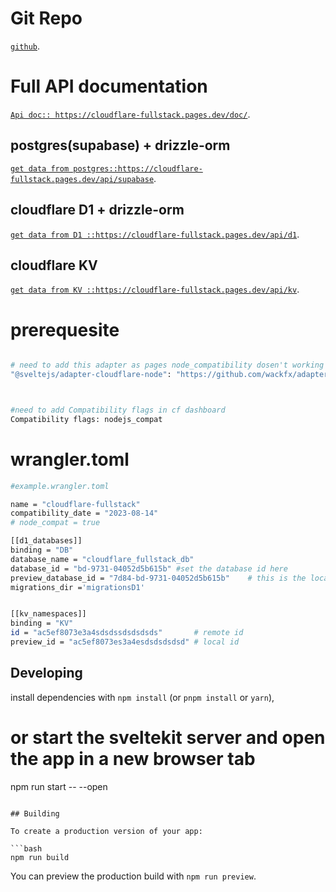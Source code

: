 # Git Repo

[`github`](https://github.com/jahir9991/cloudflare-fullstack).

# Full API documentation

[`Api doc:: https://cloudflare-fullstack.pages.dev/doc/`](https://cloudflare-fullstack.pages.dev/doc/).

## postgres(supabase) + drizzle-orm

[`get data from postgres::https://cloudflare-fullstack.pages.dev/api/supabase`](https://cloudflare-fullstack.pages.dev/api/supabase).

## cloudflare D1 + drizzle-orm

[`get data from D1 ::https://cloudflare-fullstack.pages.dev/api/d1`](https://cloudflare-fullstack.pages.dev/api/d1).

## cloudflare KV

[`get data from KV ::https://cloudflare-fullstack.pages.dev/api/kv`](https://cloudflare-fullstack.pages.dev/api/kv).

# prerequesite

```bash

# need to add this adapter as pages node_compatibility dosen't working as expected
"@sveltejs/adapter-cloudflare-node": "https://github.com/wackfx/adapter-cloudflare-node",



#need to add Compatibility flags in cf dashboard
Compatibility flags: nodejs_compat

```

# wrangler.toml

```bash
#example.wrangler.toml

name = "cloudflare-fullstack"
compatibility_date = "2023-08-14"
# node_compat = true

[[d1_databases]]
binding = "DB"
database_name = "cloudflare_fullstack_db"
database_id = "bd-9731-04052d5b615b" #set the database id here
preview_database_id = "7d84-bd-9731-04052d5b615b"    # this is the local db
migrations_dir ='migrationsD1'


[[kv_namespaces]]
binding = "KV"
id = "ac5ef8073e3a4sdsdssdsdsdsds"       # remote id
preview_id = "ac5ef8073es3a4esdsdsdsdsd" # local id


```

## Developing

install dependencies with `npm install` (or `pnpm install` or `yarn`),


# or start the sveltekit server and open the app in a new browser tab
npm run start -- --open
```

## Building

To create a production version of your app:

```bash
npm run build
```

You can preview the production build with `npm run preview`.
